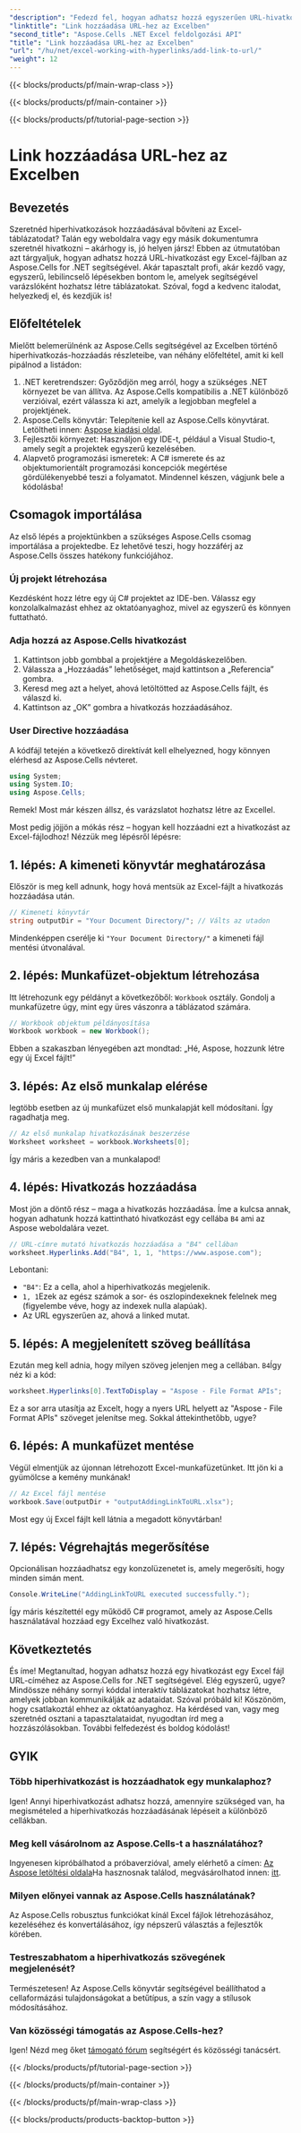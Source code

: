 ```yaml
---
"description": "Fedezd fel, hogyan adhatsz hozzá egyszerűen URL-hivatkozást Excelben az Aspose.Cells for .NET használatával ebből a részletes oktatóanyagból. Egyszerűsítsd a táblázataidat."
"linktitle": "Link hozzáadása URL-hez az Excelben"
"second_title": "Aspose.Cells .NET Excel feldolgozási API"
"title": "Link hozzáadása URL-hez az Excelben"
"url": "/hu/net/excel-working-with-hyperlinks/add-link-to-url/"
"weight": 12
---
```


{{< blocks/products/pf/main-wrap-class >}}

{{< blocks/products/pf/main-container >}}

{{< blocks/products/pf/tutorial-page-section >}}

# Link hozzáadása URL-hez az Excelben

## Bevezetés
Szeretnéd hiperhivatkozások hozzáadásával bővíteni az Excel-táblázatodat? Talán egy weboldalra vagy egy másik dokumentumra szeretnél hivatkozni – akárhogy is, jó helyen jársz! Ebben az útmutatóban azt tárgyaljuk, hogyan adhatsz hozzá URL-hivatkozást egy Excel-fájlban az Aspose.Cells for .NET segítségével. Akár tapasztalt profi, akár kezdő vagy, egyszerű, lebilincselő lépésekben bontom le, amelyek segítségével varázslóként hozhatsz létre táblázatokat. Szóval, fogd a kedvenc italodat, helyezkedj el, és kezdjük is!
## Előfeltételek
Mielőtt belemerülnénk az Aspose.Cells segítségével az Excelben történő hiperhivatkozás-hozzáadás részleteibe, van néhány előfeltétel, amit ki kell pipálnod a listádon:
1. .NET keretrendszer: Győződjön meg arról, hogy a szükséges .NET környezet be van állítva. Az Aspose.Cells kompatibilis a .NET különböző verzióival, ezért válassza ki azt, amelyik a legjobban megfelel a projektjének.
2. Aspose.Cells könyvtár: Telepítenie kell az Aspose.Cells könyvtárat. Letöltheti innen: [Aspose kiadási oldal](https://releases.aspose.com/cells/net/).
3. Fejlesztői környezet: Használjon egy IDE-t, például a Visual Studio-t, amely segít a projektek egyszerű kezelésében.
4. Alapvető programozási ismeretek: A C# ismerete és az objektumorientált programozási koncepciók megértése gördülékenyebbé teszi a folyamatot.
Mindennel készen, vágjunk bele a kódolásba!
## Csomagok importálása
Az első lépés a projektünkben a szükséges Aspose.Cells csomag importálása a projektedbe. Ez lehetővé teszi, hogy hozzáférj az Aspose.Cells összes hatékony funkciójához.
### Új projekt létrehozása
Kezdésként hozz létre egy új C# projektet az IDE-ben. Válassz egy konzolalkalmazást ehhez az oktatóanyaghoz, mivel az egyszerű és könnyen futtatható.
### Adja hozzá az Aspose.Cells hivatkozást
1. Kattintson jobb gombbal a projektjére a Megoldáskezelőben.
2. Válassza a „Hozzáadás” lehetőséget, majd kattintson a „Referencia” gombra.
3. Keresd meg azt a helyet, ahová letöltötted az Aspose.Cells fájlt, és válaszd ki.
4. Kattintson az „OK” gombra a hivatkozás hozzáadásához.
### User Directive hozzáadása
A kódfájl tetején a következő direktívát kell elhelyezned, hogy könnyen elérhesd az Aspose.Cells névteret.
```csharp
using System;
using System.IO;
using Aspose.Cells;
```
Remek! Most már készen állsz, és varázslatot hozhatsz létre az Excellel.

Most pedig jöjjön a mókás rész – hogyan kell hozzáadni ezt a hivatkozást az Excel-fájlodhoz! Nézzük meg lépésről lépésre:
## 1. lépés: A kimeneti könyvtár meghatározása
Először is meg kell adnunk, hogy hová mentsük az Excel-fájlt a hivatkozás hozzáadása után. 
```csharp
// Kimeneti könyvtár
string outputDir = "Your Document Directory/"; // Válts az utadon
```
Mindenképpen cserélje ki `"Your Document Directory/"` a kimeneti fájl mentési útvonalával. 
## 2. lépés: Munkafüzet-objektum létrehozása
Itt létrehozunk egy példányt a következőből: `Workbook` osztály. Gondolj a munkafüzetre úgy, mint egy üres vászonra a táblázatod számára.
```csharp
// Workbook objektum példányosítása
Workbook workbook = new Workbook();
```
Ebben a szakaszban lényegében azt mondtad: „Hé, Aspose, hozzunk létre egy új Excel fájlt!”
## 3. lépés: Az első munkalap elérése
legtöbb esetben az új munkafüzet első munkalapját kell módosítani. Így ragadhatja meg.
```csharp
// Az első munkalap hivatkozásának beszerzése
Worksheet worksheet = workbook.Worksheets[0];
```
Így máris a kezedben van a munkalapod!
## 4. lépés: Hivatkozás hozzáadása
Most jön a döntő rész – maga a hivatkozás hozzáadása. Íme a kulcsa annak, hogyan adhatunk hozzá kattintható hivatkozást egy cellába `B4` ami az Aspose weboldalára vezet.
```csharp
// URL-címre mutató hivatkozás hozzáadása a "B4" cellában
worksheet.Hyperlinks.Add("B4", 1, 1, "https://www.aspose.com");
```
Lebontani:
- `"B4"`: Ez a cella, ahol a hiperhivatkozás megjelenik.
- `1, 1`Ezek az egész számok a sor- és oszlopindexeknek felelnek meg (figyelembe véve, hogy az indexek nulla alapúak).
- Az URL egyszerűen az, ahová a linked mutat.
## 5. lépés: A megjelenített szöveg beállítása
Ezután meg kell adnia, hogy milyen szöveg jelenjen meg a cellában. `B4`Így néz ki a kód:
```csharp
worksheet.Hyperlinks[0].TextToDisplay = "Aspose - File Format APIs";
```
Ez a sor arra utasítja az Excelt, hogy a nyers URL helyett az "Aspose - File Format APIs" szöveget jelenítse meg. Sokkal áttekinthetőbb, ugye?
## 6. lépés: A munkafüzet mentése
Végül elmentjük az újonnan létrehozott Excel-munkafüzetünket. Itt jön ki a gyümölcse a kemény munkának!
```csharp
// Az Excel fájl mentése
workbook.Save(outputDir + "outputAddingLinkToURL.xlsx");
```
Most egy új Excel fájlt kell látnia a megadott könyvtárban!
## 7. lépés: Végrehajtás megerősítése
Opcionálisan hozzáadhatsz egy konzolüzenetet is, amely megerősíti, hogy minden simán ment.
```csharp
Console.WriteLine("AddingLinkToURL executed successfully.");
```
Így máris készítettél egy működő C# programot, amely az Aspose.Cells használatával hozzáad egy Excelhez való hivatkozást.
## Következtetés
És íme! Megtanultad, hogyan adhatsz hozzá egy hivatkozást egy Excel fájl URL-címéhez az Aspose.Cells for .NET segítségével. Elég egyszerű, ugye? Mindössze néhány sornyi kóddal interaktív táblázatokat hozhatsz létre, amelyek jobban kommunikálják az adataidat. Szóval próbáld ki!
Köszönöm, hogy csatlakoztál ehhez az oktatóanyaghoz. Ha kérdésed van, vagy meg szeretnéd osztani a tapasztalataidat, nyugodtan írd meg a hozzászólásokban. További felfedezést és boldog kódolást!
## GYIK
### Több hiperhivatkozást is hozzáadhatok egy munkalaphoz?  
Igen! Annyi hiperhivatkozást adhatsz hozzá, amennyire szükséged van, ha megismételed a hiperhivatkozás hozzáadásának lépéseit a különböző cellákban.
### Meg kell vásárolnom az Aspose.Cells-t a használatához?  
Ingyenesen kipróbálhatod a próbaverzióval, amely elérhető a címen: [Az Aspose letöltési oldala](https://releases.aspose.com/)Ha hasznosnak találod, megvásárolhatod innen: [itt](https://purchase.aspose.com/buy).
### Milyen előnyei vannak az Aspose.Cells használatának?  
Az Aspose.Cells robusztus funkciókat kínál Excel fájlok létrehozásához, kezeléséhez és konvertálásához, így népszerű választás a fejlesztők körében.
### Testreszabhatom a hiperhivatkozás szövegének megjelenését?  
Természetesen! Az Aspose.Cells könyvtár segítségével beállíthatod a cellaformázási tulajdonságokat a betűtípus, a szín vagy a stílusok módosításához.
### Van közösségi támogatás az Aspose.Cells-hez?  
Igen! Nézd meg őket [támogató fórum](https://forum.aspose.com/c/cells/9) segítségért és közösségi tanácsért.

{{< /blocks/products/pf/tutorial-page-section >}}

{{< /blocks/products/pf/main-container >}}

{{< /blocks/products/pf/main-wrap-class >}}

{{< blocks/products/products-backtop-button >}}